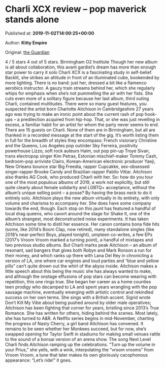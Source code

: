 
# Charli XCX review – pop maverick stands alone

Published at: **2019-11-02T14:00:25+00:00**

Author: **Kitty Empire**

Original: [the Guardian](https://www.theguardian.com/music/2019/nov/02/charli-xcx-birmingham-o2-institute)

4 / 5 stars 4 out of 5 stars. Birmingham O2 Institute Though her new album is all about collaboration, this avant gardist’s dream has more than enough star power to carry it solo
Charli XCX is a fascinating study in self-belief. Backlit, she strikes an attitude in front of an illuminated cube, bookended by more lighting. There is no band: just her, dressed a bit like a flamenco aerobics instructor. A gauzy train streams behind her, which she regularly whips for emphasis when she’s not pummelling the air with her fists.
She cuts even more of a solitary figure because her last album, third outing Charli, contained multitudes. There were so many guest features, you suspected the artist born Charlotte Aitchison in Cambridgeshire 27 years ago was trying to make an ironic point about the current rash of pop hook-ups – a predilection acquired from hip-hop. That, or she was just revelling in excess, a familiar habit for an artist for whom the party never seems to end.
There are 15 guests on Charli. None of them are in Birmingham, but all are thanked in a recorded message at the start of the gig. It’s worth listing them in full for the breadth of styles they encompass: French visionary Christine and the Queens, Los Angeles pop outrider Sky Ferreira, positivity powerhouse Lizzo, soft rock auteurs Haim, out pop pin-up Troye Sivan, trans electropop singer Kim Petras, Estonian mischief-maker Tommy Cash, bedroom-pop arriviste Clairo, Korean-American electronic producer Yaeji, New Orleans bounce star Big Freedia, rapper Cupcakke, sex-obsessed singer-rapper Brooke Candy and Brazilian rapper Pabllo Vittar. Aitchison also thanks AG Cook, who produced Charli with her.
So: how do you tour one of the most populous albums of 2019, a work not explicitly, but still quite clearly about female solidarity and LGBTQ+ acceptance, without the album’s unique selling point – a posse? By having the brass neck to do it entirely solo. Aitchison plays the new album virtually in its entirety, with only volume and charisma to accompany her.
She does have some company towards the end, though. Each stop on this jaunt has featured a handful of local drag queens, who cavort around the stage for Shake It, one of the album’s strangest, most deconstructed noise experiments.
It has taken Aitchison some time to distil her essence. Her canon contains bona fide hits (some, like 2014’s Boom Clap, now retired), many standalone singles (like 2018’s near-perfect Boys, played tonight), umpteen co-writes, a few EPs (2017’s Vroom Vroom marked a turning point), a handful of mixtapes and two previous studio albums.
But Charli marks peak Aitchison – an album of resonant, sad bangers that gives both Robyn and Mark Ronson a run for their money, and which ranks up there with Lana Del Rey in chronicling a version of LA, one where car engines and loud parties and “blue and yellow pills” can’t quite drown out the whirl of the abyss inside.
Aitchison makes a little speech about this being the music she has always wanted to make, and although the onstage effusions of pop stars can become wearing with repetition, this one rings true. She began her career as a home counties teen prodigy who decamped to LA and spent years wrangling with the pop sausage machine, eventually emerging with artistic control and rekindled success on her own terms. She sings with a British accent. Sigrid wrote Don’t Kill My Vibe about being pushed around by older male operatives; Aitchison has been fighting that corner for years, bristling since 2013’s True Romance.
She has written for others, hiding behind the scenes. Most lately, she has turned to A&R. A Netflix series begins in mid-November, charting the progress of Nasty Cherry, a girl band Aitchison has convened. It remains to be seen whether her Monkees succeed, but for now, she’s swapped opening for Taylor Swift in stadiums for making small venues rattle to the sound of a bonsai version of an arena show.
The song Next Level Charli finds Aitchison ramping up the celebrations. “Turn up the volume in your Prius,” she yells, with a wink, interpolating the “vroom vrooms” from Vroom Vroom, a tune that later makes its own gloriously cacophonous appearance: “Let’s ride!” it goes.
